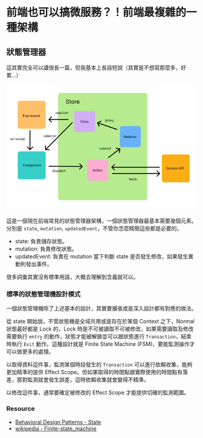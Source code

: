 # 前端也可以搞微服務？！前端最複雜的一種架構

## 狀態管理器

這其實完全可以講很長一篇，但我基本上長話短說（其實是不想寫那麼多，好累...）

![image](./images/State-Manager-data-flow-v2.png)

這是一個現在前端常見的狀態管理器架構，一個狀態管理器最基本需要幾個元素。分別是 `state`, `mutation`, `updatedEvent`，不管你怎麼精簡這些都是必要的。

- state: 負責儲存狀態。
- mutation: 負責修改狀態。
- updatedEvent: 負責在 mutation 當下判斷 state 是否發生修改，如果發生異動則發出事件。

很多詞彙其實沒有標準用語，大概去理解到含義就可以。

### 標準的狀態管理機設計模式

一個狀態管理機除了上述基本的設計，其實要擴張或是深入設計都有對應的做法。

從 state 開始說，不管狀態機是全域共用或是存在於某個 Context 之下，Normal 狀態最好都是 Lock 的，Lock 時是不可被讀取不可被修改，如果需要讀取及修改需要執行 `entry` 的動作，狀態才能被解鎖並可以跟狀態進行 `Transaction`，結束時執行 `Exit` 動作。這種設計就是 Finite State Machine (FSM)，要能監測操作才可以做更多的處理。

以取得資料這件事，監測某個時段發生的 `Transaction` 可以進行依賴收集，能夠更加精準的提供 Effect Scope。但如果取得的時間點跟實際使用的時間點有落差，那對監測就會發生誤差，這時依賴收集就會變得不精準。

以修改這件事，通常要確定被修改的 Effect Scope 才能提供切確的監測範圍。

### Resource

- [Behavioral Design Patterns - State](https://refactoring.guru/design-patterns/state)
- [wikipedia - Finite-state_machine](https://en.wikipedia.org/wiki/Finite-state_machine)
